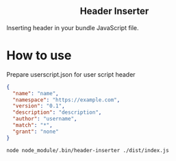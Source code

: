 <h2 align="center">Header Inserter</h2>

Inserting header in your bundle JavaScript file.

# How to use
Prepare userscript.json for user script header
```json
{
  "name": "name",
  "namespace": "https://example.com",
  "version": "0.1",
  "description": "description",
  "author": "username",
  "match": "*",
  "grant": "none"
}
```

```console
node node_module/.bin/header-inserter ./dist/index.js
```
